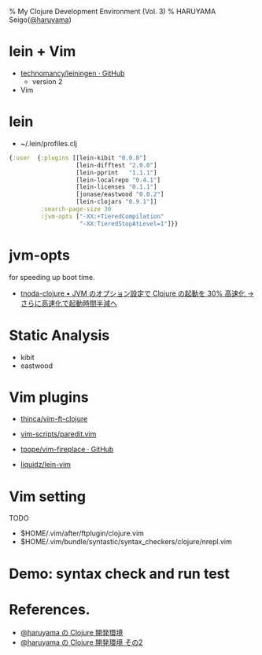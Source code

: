 % My Clojure Development Environment (Vol. 3)
% HARUYAMA Seigo([@haruyama](https://twitter.com/haruyama))

# lein + Vim

* [technomancy/leiningen · GitHub](https://github.com/technomancy/leiningen)
    * version 2
* Vim

# lein

* ~/.lein/profiles.clj

```clojure
{:user  {:plugins [[lein-kibit "0.0.8"]
                   [lein-difftest "2.0.0"]
                   [lein-pprint   "1.1.1"]
                   [lein-localrepo "0.4.1"]
                   [lein-licenses "0.1.1"]
                   [jonase/eastwood "0.0.2"]
                   [lein-clojars "0.9.1"]]
         :search-page-size 30
         :jvm-opts ["-XX:+TieredCompilation"
                    "-XX:TieredStopAtLevel=1"]}}
```

# jvm-opts

for speeding up boot time.

* [tnoda-clojure • JVM のオプション設定で Clojure の起動を 30% 高速化 → さらに高速化で起動時間半減へ](http://tnoda-clojure.tumblr.com/post/51495039433/jvm-clojure-30)

# Static Analysis

* kibit
* eastwood

# Vim plugins

* [thinca/vim-ft-clojure](https://github.com/thinca/vim-ft-clojure)
* [vim-scripts/paredit.vim](https://github.com/vim-scripts/paredit.vim)
* [tpope/vim-fireplace · GitHub](https://github.com/tpope/vim-fireplace)

* [liquidz/lein-vim](https://github.com/liquidz/lein-vim)

# Vim setting

TODO

* $HOME/.vim/after/ftplugin/clojure.vim
* $HOME/.vim/bundle/syntastic/syntax_checkers/clojure/nrepl.vim

# Demo: syntax check and run test

# References.

* [@haruyama の Clojure 開発環境](http://haruyama.github.com/Clojure20121021/haruyama.html)
* [@haruyama の Clojure 開発環境 その2](http://haruyama.github.com/Clojure20130317/haruyama2.html)

